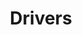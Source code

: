 ---
layout: page
title: Drivers
permalink: /selenium/lessons/drivers.html
description: "A look at how all the different drivers available with Selenium WebDriver work"
comments: true
signoff: true
redirect_to:
  - https://automationintesting.com/selenium/java/lessons/drivers.html
---